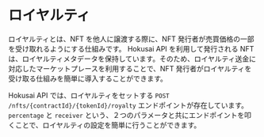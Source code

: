 # ロイヤルティ

ロイヤルティとは、NFT を他人に譲渡する際に、NFT 発行者が売買価格の一部を受け取れるようにする仕組みです。 Hokusai API を利用して発行される NFT は、ロイヤルティメタデータを保持しています。そのため、ロイヤルティ送金に対応したマーケットプレースを利用することで、NFT 発行者がロイヤルティを受け取る仕組みを簡単に導入することができます。

Hokusai API では、ロイヤルティをセットする `POST /nfts/{contractId}/{tokenId}/royalty` エンドポイントが存在しています。`percentage` と `receiver` という、２つのパラメータと共にエンドポイントを叩くことで、ロイヤルティの設定を簡単に行うことができます。